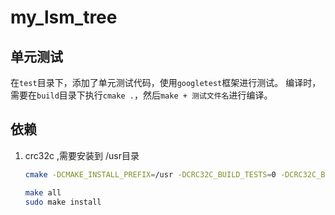 # my_lsm_tree


## 单元测试

在`test`目录下，添加了单元测试代码，使用`googletest`框架进行测试。
编译时，需要在`build`目录下执行`cmake .`，然后`make + 测试文件名`进行编译。

## 依赖
1. crc32c ,需要安装到 /usr目录
    ```bash
    cmake -DCMAKE_INSTALL_PREFIX=/usr -DCRC32C_BUILD_TESTS=0 -DCRC32C_BUILD_BENCHMARKS=0 ..
    ```
    ```bash
    make all
    sudo make install
    ```
